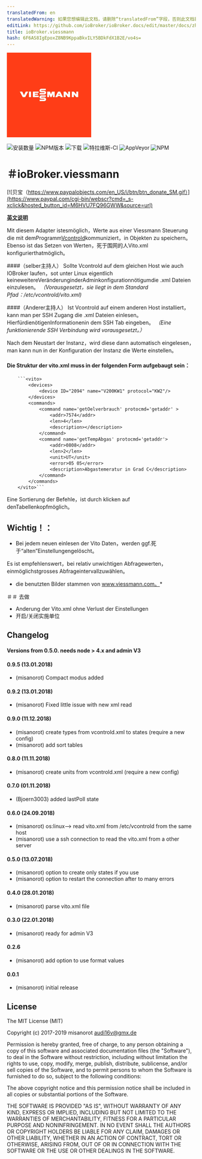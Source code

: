 ```yaml
---
translatedFrom: en
translatedWarning: 如果您想编辑此文档，请删除“translatedFrom”字段，否则此文档将再次自动翻译
editLink: https://github.com/ioBroker/ioBroker.docs/edit/master/docs/zh-cn/adapterref/iobroker.viessmann/README.md
title: ioBroker.viessmann
hash: 6F6AS8IgEpoxZ8NB9KppaBkvILY5BDkFdX1B2E/vo4s=
---
```

![商标](../../../en/adapterref/iobroker.viessmann/admin/viessmann.png)

![安装数量](http://iobroker.live/badges/viessmann-stable.svg)
![NPM版本](http://img.shields.io/npm/v/iobroker.viessmann.svg)
![下载](https://img.shields.io/npm/dm/iobroker.viessmann.svg)
![特拉维斯-CI](http://img.shields.io/travis/misanorot/ioBroker.viessmann/master.svg)
![AppVeyor](https://ci.appveyor.com/api/projects/status/github/misanorot/ioBroker.viessmann?branch=master&svg=true)
![NPM](https://nodei.co/npm/iobroker.viessmann.png?downloads=true)

＃ioBroker.viessmann
=================

[![贝宝（https://www.paypalobjects.com/en_US/i/btn/btn_donate_SM.gif）](https://www.paypal.com/cgi-bin/webscr?cmd=_s-xclick&hosted_button_id=M6HVU7FQ96GWW&source=url)

**[英文说明](https://github.com/misanorot/ioBroker.viessmann/blob/master/lib/Readme_en.md)**

Mit diesem Adapter istesmöglich，Werte aus einer Viessmann Steuerung die mit demProgramm[Vcontrold](https://github.com/openv/vcontrold)kommuniziert，in Objekten zu speichern。
Ebenso ist das Setzen von Werten，死于围网的人Vito.xml konfigurierthatmöglich。

####（selber主持人）
Sollte Vcontrold auf dem gleichen Host wie auch IOBroker laufen，sot unter Linux eigentlich keineweitereVeränderunginderAdminkonfigurationnötigumdie .xml Dateien einzulesen。
*（Vorausgesetzt，sie liegt in dem Standard Pfad：/etc/vcontrold/vito.xml)*

####（Anderer主持人）
Ist Vcontrold auf einem anderen Host installiert，kann man per SSH Zugang die .xml Dateien einlesen。
HierfürdienötigenInformationenin dem SSH Tab eingeben。
*（Eine funktionierende SSH Verbindung wird vorausgesetzt。）*

Nach dem Neustart der Instanz，wird diese dann automatisch eingelesen，man kann nun in der Konfiguration der Instanz die Werte einstellen。

#### Die Struktur der vito.xml muss in der folgenden Form aufgebaugt sein：
		```<vito>
			<devices>
				<device ID="2094" name="V200KW1" protocol="KW2"/>
			</devices>
			<commands>
				<command name='getOelverbrauch' protocmd='getaddr' >
					<addr>7574</addr>
					<len>4</len>
					<description></description>
				</command>
				<command name='getTempAbgas' protocmd='getaddr'>
					<addr>0808</addr>
					<len>2</len>
					<unit>UT</unit>
					<error>05 05</error>
					<description>Abgastemeratur in Grad C</description>
				</command>
			</commands>
		</vito>```

Eine Sortierung der Befehle，ist durch klicken auf denTabellenkopfmöglich。

## Wichtig！：
 -  Bei jedem neuen einlesen der Vito Daten，werden ggf.死于“alten”Einstellungengelöscht。

Es ist empfehlenswert，bei relativ unwichtigen Abfragewerten，einmöglichstgrosses Abfrageintervallzuwählen。

* die benutzten Bilder stammen von www.viessmann.com。*

＃＃ 去做
 -  Anderung der Vito.xml ohne Verlust der Einstellungen
 - 开启/关闭实施单位

## Changelog
#### Versions from 0.5.0. needs node > 4.x and admin V3

#### 0.9.5 (13.01.2018)
* (misanorot) Compact modus added

#### 0.9.2 (13.01.2018)
* (misanorot) Fixed little issue with new xml read

#### 0.9.0 (11.12.2018)
* (misanorot) create types from vcontrold.xml to states (require a new config)
* (misanorot) add sort tables

#### 0.8.0 (11.11.2018)
* (misanorot) create units from vcontrold.xml (require a new config)

#### 0.7.0 (01.11.2018)
* (Bjoern3003) added lastPoll state

#### 0.6.0 (24.09.2018)
* (misanorot) os:linux--> read vito.xml from /etc/vcontrold from the same host
* (misanorot) use a ssh connection to read the vito.xml from a other server

#### 0.5.0 (13.07.2018)
* (misanorot) option to create only states if you use
* (misanorot) option to restart the connection after to many errors

#### 0.4.0 (28.01.2018)
* (misanorot) parse vito.xml file

#### 0.3.0 (22.01.2018)
* (misanorot) ready for admin V3

#### 0.2.6
* (misanorot) add option to use format values

#### 0.0.1
* (misanorot) initial release

## License

The MIT License (MIT)

Copyright (c) 2017-2019 misanorot <audi16v@gmx.de>

Permission is hereby granted, free of charge, to any person obtaining a copy
of this software and associated documentation files (the "Software"), to deal
in the Software without restriction, including without limitation the rights
to use, copy, modify, merge, publish, distribute, sublicense, and/or sell
copies of the Software, and to permit persons to whom the Software is
furnished to do so, subject to the following conditions:

The above copyright notice and this permission notice shall be included in
all copies or substantial portions of the Software.

THE SOFTWARE IS PROVIDED "AS IS", WITHOUT WARRANTY OF ANY KIND, EXPRESS OR
IMPLIED, INCLUDING BUT NOT LIMITED TO THE WARRANTIES OF MERCHANTABILITY,
FITNESS FOR A PARTICULAR PURPOSE AND NONINFRINGEMENT. IN NO EVENT SHALL THE
AUTHORS OR COPYRIGHT HOLDERS BE LIABLE FOR ANY CLAIM, DAMAGES OR OTHER
LIABILITY, WHETHER IN AN ACTION OF CONTRACT, TORT OR OTHERWISE, ARISING FROM,
OUT OF OR IN CONNECTION WITH THE SOFTWARE OR THE USE OR OTHER DEALINGS IN
THE SOFTWARE.
